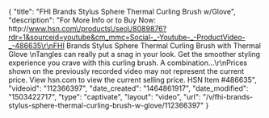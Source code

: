 {
    "title": "FHI Brands Stylus Sphere Thermal Curling Brush w\/Glove",
    "description": "For More Info or to Buy Now: http:\/\/www.hsn.com\/products\/seo\/8089876?rdr=1&sourceid=youtube&cm_mmc=Social-_-Youtube-_-ProductVideo-_-486635\r\nFHI Brands Stylus Sphere Thermal Curling Brush with Thermal Glove \nTangles can really put a snag in your look. Get the smoother styling experience you crave with this curling brush. A combination...\r\nPrices shown on the previously recorded video may not represent the current price.  View hsn.com to view the current selling price. HSN Item #486635",
    "videoid": "112366397",
    "date_created": "1464861917",
    "date_modified": "1503422717",
    "type": "captivate",
    "layout": "video",
    "url": "\/v\/fhi-brands-stylus-sphere-thermal-curling-brush-w-glove\/112366397"
}